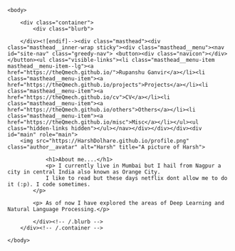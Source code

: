 
<html>
	
	<body>
		
		<div class="container">
    		<div class="blurb">
		
		</div><![endif]--><div class="masthead"><div class="masthead__inner-wrap sticky"><div class="masthead__menu"><nav id="site-nav" class="greedy-nav"> <button><div class="navicon"></div></button><ul class="visible-links"><li class="masthead__menu-item masthead__menu-item--lg"><a href="https://theQmech.github.io/">Rupanshu Ganvir</a></li><li class="masthead__menu-item"><a href="https://theQmech.github.io/projects">Projects</a></li><li class="masthead__menu-item"><a href="https://theQmech.github.io/cv">CV</a></li><li class="masthead__menu-item"><a href="https://theQmech.github.io/others">Others</a></li><li class="masthead__menu-item"><a href="https://theQmech.github.io/misc">Misc</a></li></ul><ul class="hidden-links hidden"></ul></nav></div></div></div><div id="main" role="main">
		<img src="https://HarshDolhare.github.io/profile.png" class="author__avatar" alt="Harsh" title="A picture of Harsh">
		
        		<h1>About me....</h1>
				<p> I currently live in Mumbai but I hail from Nagpur a city in central India also known as Orange City.
				I like to read but these days netflix dont allow me to do it (:p). I code sometimes.
			</p>
			
			<p> As of now I have explored the areas of Deep Learning and Natural Language Processing.</p>
			
    		</div><!-- /.blurb -->
		</div><!-- /.container -->
		
	</body>
</html>

